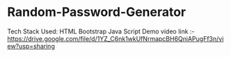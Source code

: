 # Random-Password-Generator
Tech Stack Used: HTML Bootstrap Java Script
Demo video link :- https://drive.google.com/file/d/1YZ_C6nk1wkUfNrmapcBH6QniAPugFf3n/view?usp=sharing
